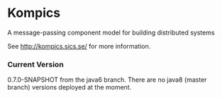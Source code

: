 # Kompics
A message-passing component model for building distributed systems

See http://kompics.sics.se/ for more information.

### Current Version
0.7.0-SNAPSHOT from the java6 branch. There are no java8 (master branch) versions deployed at the moment.
